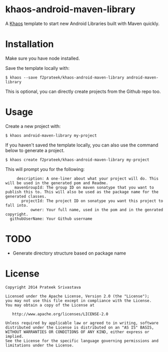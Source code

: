 khaos-android-maven-library
===========================

A [Khaos](https://github.com/segmentio/khaos) template to start new Android Libraries built with Maven quickly.

Installation
============

Make sure you have node installed.

Save the template locally with:

    $ khaos --save f2prateek/khaos-android-maven-library android-maven-library

This is optional, you can directly create projects from the Github repo too.

Usage
=====

Create a new project with:

    $ khaos android-maven-library my-project

If you haven't saved the template locally, you can also use the command below to generate a project.

    $ khaos create f2prateek/khaos-android-maven-library my-project

This will prompt you for the following:

         description: A one-liner about what your project will do. This will be used in the generated pom and Readme.
        mavenGroupId: The group ID on maven sonatype that you want to publish this to. This will also be used as the package name for the generated classes.
           projectId: The project ID on sonatype you want this project to fall into.
               owner: Your full name, used in the pom and in the genrated copyright.
      githubUserName: Your Github username

TODO
====
* Generate directory structure based on package name

License
=======

    Copyright 2014 Prateek Srivastava

    Licensed under the Apache License, Version 2.0 (the "License");
    you may not use this file except in compliance with the License.
    You may obtain a copy of the License at

       http://www.apache.org/licenses/LICENSE-2.0

    Unless required by applicable law or agreed to in writing, software
    distributed under the License is distributed on an "AS IS" BASIS,
    WITHOUT WARRANTIES OR CONDITIONS OF ANY KIND, either express or implied.
    See the License for the specific language governing permissions and
    limitations under the License.
